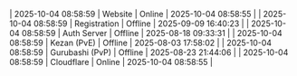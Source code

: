 | 2025-10-04 08:58:59 | Website | Online | 2025-10-04 08:58:55 |
| 2025-10-04 08:58:59 | Registration | Offline | 2025-09-09 16:40:23 |
| 2025-10-04 08:58:59 | Auth Server | Offline | 2025-08-18 09:33:31 |
| 2025-10-04 08:58:59 | Kezan (PvE) | Offline | 2025-08-03 17:58:02 |
| 2025-10-04 08:58:59 | Gurubashi (PvP) | Offline | 2025-08-23 21:44:06 |
| 2025-10-04 08:58:59 | Cloudflare | Online | 2025-10-04 08:58:55 |
